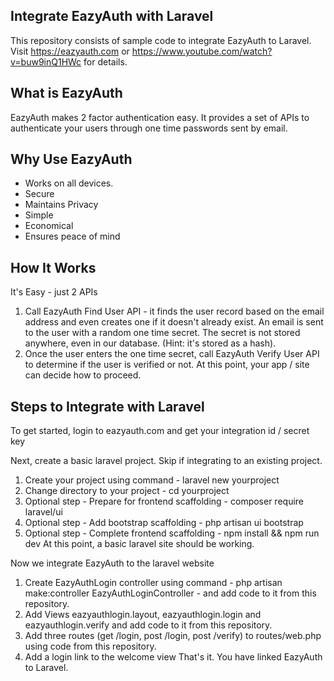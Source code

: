 ## Integrate EazyAuth with Laravel
This repository consists of sample code to integrate EazyAuth to Laravel. Visit https://eazyauth.com or https://www.youtube.com/watch?v=buw9inQ1HWc for details.

## What is EazyAuth
EazyAuth makes 2 factor authentication easy. It provides a set of APIs to authenticate your users through one time passwords sent by email.

## Why Use EazyAuth
- Works on all devices.
- Secure
- Maintains Privacy
- Simple
- Economical
- Ensures peace of mind

## How It Works
It's Easy - just 2 APIs
1. Call EazyAuth Find User API - it finds the user record based on the email address and even creates one if it doesn't already exist. An email is sent to the user with a random one time secret. The secret is not stored anywhere, even in our database. (Hint: it's stored as a hash).
2. Once the user enters the one time secret, call EazyAuth Verify User API to determine if the user is verified or not. At this point, your app / site can decide how to proceed.

## Steps to Integrate with Laravel
To get started, login to eazyauth.com and get your integration id / secret key

Next, create a basic laravel project. Skip if integrating to an existing project.
1. Create your project using command - laravel new yourproject
2. Change directory to your project - cd yourproject
3. Optional step - Prepare for frontend scaffolding - composer require laravel/ui
4. Optional step - Add bootstrap scaffolding - php artisan ui bootstrap
5. Optional step - Complete frontend scaffolding - npm install && npm run dev
At this point, a basic laravel site should be working.

Now we integrate EazyAuth to the laravel website
1. Create EazyAuthLogin controller using command - php artisan make:controller EazyAuthLoginController - and add code to it from this repository.
2. Add Views eazyauthlogin.layout, eazyauthlogin.login and eazyauthlogin.verify and add code to it from this repository.
3. Add three routes (get /login, post /login, post /verify) to routes/web.php using code from this repository.
4. Add a login link to the welcome view
That's it. You have linked EazyAuth to Laravel.
